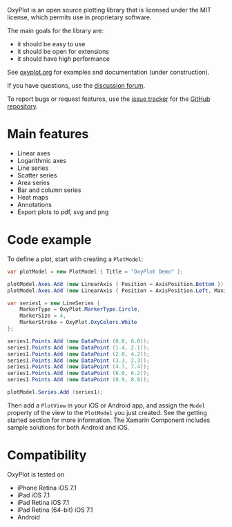 OxyPlot is an open source plotting library that is licensed under the MIT license, 
which permits use in proprietary software.

The main goals for the library are:

- it should be easy to use
- it should be open for extensions
- it should have high performance

See [oxyplot.org](http://oxyplot.org/) for examples and documentation (under construction).

If you have questions, use the [discussion forum](http://discussion.oxyplot.org/).

To report bugs or request features, use the [issue tracker](https://github.com/oxyplot/oxyplot/issues) for the [GitHub repository](https://github.com/oxyplot/oxyplot).

# Main features

- Linear axes
- Logarithmic axes
- Line series
- Scatter series
- Area series
- Bar and column series
- Heat maps
- Annotations
- Export plots to pdf, svg and png

# Code example

To define a plot, start with creating a `PlotModel`:
```csharp
var plotModel = new PlotModel { Title = "OxyPlot Demo" };

plotModel.Axes.Add (new LinearAxis { Position = AxisPosition.Bottom });
plotModel.Axes.Add (new LinearAxis { Position = AxisPosition.Left, Maximum = 10, Minimum = 0 });

var series1 = new LineSeries {
	MarkerType = OxyPlot.MarkerType.Circle,
	MarkerSize = 4,
	MarkerStroke = OxyPlot.OxyColors.White
};

series1.Points.Add (new DataPoint (0.0, 6.0));
series1.Points.Add (new DataPoint (1.4, 2.1));
series1.Points.Add (new DataPoint (2.0, 4.2));
series1.Points.Add (new DataPoint (3.3, 2.3));
series1.Points.Add (new DataPoint (4.7, 7.4));
series1.Points.Add (new DataPoint (6.0, 6.2));
series1.Points.Add (new DataPoint (8.9, 8.9));

plotModel.Series.Add (series1);
```

Then add a `PlotView` in your iOS or Android app, and assign the `Model` property of the view 
to the `PlotModel` you just created. See the getting started section for more information.
The Xamarin Component includes sample solutions for both Android and iOS. 

# Compatibility

OxyPlot is tested on
- iPhone Retina iOS 7.1
- iPad iOS 7.1
- iPad Retina iOS 7.1
- iPad Retina (64-bit) iOS 7.1
- Android